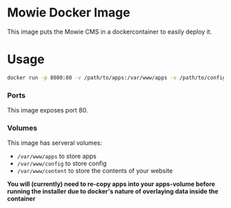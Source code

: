 # Mowie Docker Image

This image puts the Mowie CMS in a dockercontainer to easily deploy it.

# Usage

```sh
docker run -p 8080:80 -v /path/to/apps:/var/www/apps -v /path/to/config:/var/www/config -v /path/to/content:/var/www/content mowie/mowie
```

### Ports

This image exposes port 80.

### Volumes

This image has serveral volumes:

* `/var/www/apps` to store apps
* `/var/www/config` to store config
* `/var/www/content` to store the contents of your website

**You will (currently) need to re-copy apps into your apps-volume before running the installer due to docker's nature of overlaying data inside the container**
